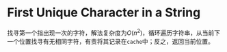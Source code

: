 # First Unique Character in a String

找寻第一个指出现一次的字符，解法复杂度为$O(n ^ 2)$，循环遍历字符串，从当前下一个位置找寻有无相同字符，有责将其记录在`cache`中；反之，返回当前位置。